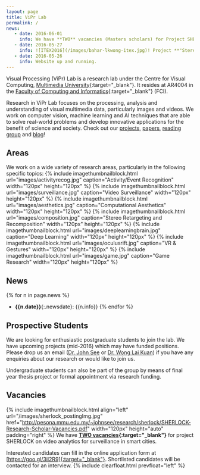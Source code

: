 ```yaml
---
layout: page
title: ViPr Lab
permalink: /
news:
   - date: 2016-06-01
     info: We have **TWO** vacancies (Masters scholars) for Project SHERLOCK. Look under Vacancies below. 
   - date: 2016-05-27
     info: ![ITEX2016](/images/bahar-lkwong-itex.jpg)! Project **"Stereoscopic 3D Image Recomposition and Retargeting"** led by Lai Kuan (with Baharul, Chun Hau and CO Wong) has won a Gold Award at ITEX 2016!
   - date: 2016-05-26
     info: Website up and running.
---
```


Visual Processing (ViPr) Lab is a research lab under the Centre for Visual Computing, [Multimedia University]{:target="_blank"}. It resides at AR4004 in the [Faculty of Computing and Informatics]{:target="_blank"} (FCI).

Research in ViPr Lab focuses on the processing, analysis and understanding of visual multimedia data, particularly images and videos. We work on computer vision, machine learning and AI techniques that are able to solve real-world problems and develop innovative applications for the benefit of science and society. Check out our [projects](/research/), [papers](/papers/), [reading group](/readinggroup/) and [blog](/blog/)! 

## Areas

We work on a wide variety of research areas, particularly in the following specific topics:
{% include imagethumbnailblock.html url="images/activityrecog.jpg" caption="Activity/Event Recognition" width="120px" height="120px"  %}
{% include imagethumbnailblock.html url="images/surveillance.jpg" caption="Video Surveillance" width="120px" height="120px"  %}
{% include imagethumbnailblock.html url="images/aesthetics.jpg" caption="Computational Aesthetics" width="120px" height="120px"  %}
{% include imagethumbnailblock.html url="images/composition.jpg" caption="Stereo Retargeting and Recomposition" width="120px" height="120px"  %}
{% include imagethumbnailblock.html url="images/deeplearningbrain.jpg" caption="Deep Learning" width="120px" height="120px"  %}
{% include imagethumbnailblock.html url="images/oculusrift.jpg" caption="VR & Gestures" width="120px" height="120px"  %}
{% include imagethumbnailblock.html url="images/game.jpg" caption="Game Research" width="120px" height="120px"  %}

## News

{% for n in page.news %}
- **{{n.date}}**{:.newsdate}: {{n.info}} {% endfor %}

## Prospective Students

We are looking for enthusiastic postgraduate students to join the lab. We have upcoming projects (mid-2016) which may have funded positions. Please drop us an email ([Dr. John See] or [Dr. Wong Lai Kuan]) if you have any enquiries about our research or would like to join us.

Undergraduate students can also be part of the group by means of final year thesis project or formal appointment via research funding.

## Vacancies

{% include imagethumbnailblock.html align="left" url="/images/sherlock_postingImg.jpg" href="http://pesona.mmu.edu.my/~johnsee/research/sherlock/SHERLOCK-Research-Scholar-Vacancies.pdf" width="120px" height="auto" padding="right" %} We have **[TWO vacancies]{:target="_blank"}** for project SHERLOCK on video analytics for surveillance in smart cities. 

Interested candidates can fill in the online application form at [https://goo.gl/3il2R9]{:target="_blank"}. Shortlisted candidates will be contacted for an interview. 
{% include clearfloat.html prevfloat="left" %}

[https://goo.gl/3il2R9]: https://goo.gl/3il2R9
[TWO vacancies]: http://pesona.mmu.edu.my/~johnsee/research/sherlock/SHERLOCK-Research-Scholar-Vacancies.pdf
[Multimedia University]: http://www.mmu.edu.my 
[Faculty of Computing and Informatics]: http://fci.mmu.edu.my 
[Dr. John See]: mailto:johnsee@mmu.edu.my 
[Dr. Wong Lai Kuan]: mailto:lkwong@mmu.edu.my